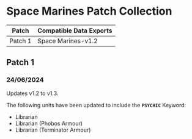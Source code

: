 # Space Marines Patch Collection

Patch | Compatible Data Exports
--- | ---
Patch 1 | Space Marines-v1.2

## Patch 1
### 24/06/2024
  Updates v1.2 to v1.3.
  
  The following units have been updated to include the **`PSYCHIC`** Keyword:
  * Librarian
  * Librarian (Phobos Armour)
  * Librarian (Terminator Armour)